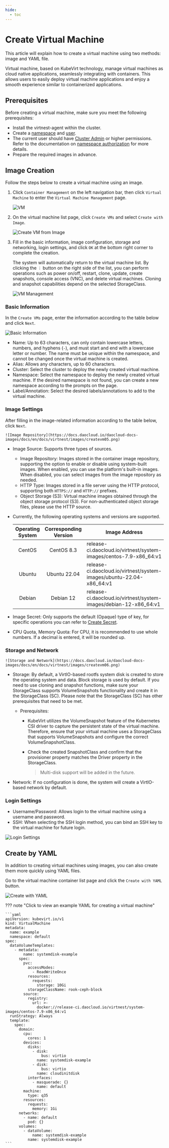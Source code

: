 ```yaml
---
hide:
  - toc
---
```


# Create Virtual Machine

This article will explain how to create a virtual machine using two methods: image and YAML file.

Virtual machine, based on KubeVirt technology, manage virtual machines as cloud native applications,
seamlessly integrating with containers. This allows users to easily deploy virtual machine applications and
enjoy a smooth experience similar to containerized applications.

## Prerequisites

Before creating a virtual machine, make sure you meet the following prerequisites:

- Install the virtnest-agent within the cluster.
- Create a [namespace](../../kpanda/user-guide/namespaces/createns.md) and [user](../../ghippo/user-guide/access-control/user.md).
- The current user should have [Cluster Admin](../../kpanda/user-guide/permissions/permission-brief.md#cluster-admin)
  or higher permissions. Refer to the documentation on
  [namespace authorization](../../kpanda/user-guide/namespaces/createns.md) for more details.
- Prepare the required images in advance.

## Image Creation

Follow the steps below to create a virtual machine using an image.

1. Click `Container Management` on the left navigation bar, then click `Virtual Machine` to enter the `Virtual Machine Management` page.

    ![VM](https://docs.daocloud.io/daocloud-docs-images/docs/en/docs/virtnest/images/createvm01.png)

2. On the virtual machine list page, click `Create VMs` and select `Create with Image`.

    ![Create VM from Image](https://docs.daocloud.io/daocloud-docs-images/docs/en/docs/virtnest/images/createvm02.png)

3. Fill in the basic information, image configuration, storage and networking, login settings, and click `OK` at the bottom right corner to complete the creation.

    The system will automatically return to the virtual machine list. By clicking the `︙` button
    on the right side of the list, you can perform operations such as power on/off, restart,
    clone, update, create snapshots, console access (VNC), and delete virtual machines.
    Cloning and snapshot capabilities depend on the selected StorageClass.

    ![VM Management](https://docs.daocloud.io/daocloud-docs-images/docs/en/docs/virtnest/images/createvm03.png)

### Basic Information

In the `Create VMs` page, enter the information according to the table below and click `Next`.

![Basic Information](https://docs.daocloud.io/daocloud-docs-images/docs/en/docs/virtnest/images/createvm04.png)

- Name: Up to 63 characters, can only contain lowercase letters, numbers, and hyphens (`-`),
  and must start and end with a lowercase letter or number. The name must be unique within the
  namespace, and cannot be changed once the virtual machine is created.
- Alias: Allows any characters, up to 60 characters.
- Cluster: Select the cluster to deploy the newly created virtual machine.
- Namespace: Select the namespace to deploy the newly created virtual machine.
  If the desired namespace is not found, you can create a new namespace according to the prompts on the page.
- Label/Annotation: Select the desired labels/annotations to add to the virtual machine.

### Image Settings

After filling in the image-related information according to the table below, click `Next`.

    ![Image Repository](https://docs.daocloud.io/daocloud-docs-images/docs/en/docs/virtnest/images/createvm05.png)

- Image Source: Supports three types of sources.

    - Image Repository: Images stored in the container image repository, supporting the option
      to enable or disable using system-built images. When enabled, you can use the platform's
      built-in images. When disabled, you can select images from the image repository as needed.
    - HTTP Type: Images stored in a file server using the HTTP protocol, supporting both
      `HTTPS://` and `HTTP://` prefixes.
    - Object Storage (S3): Virtual machine images obtained through the object storage protocol (S3).
      For non-authenticated object storage files, please use the HTTP source.

- Currently, the following operating systems and versions are supported.

    | Operating System | Corresponding Version | Image Address |
    | :--------------: | :------------------: | ------------- |
    |      CentOS      |       CentOS 8.3      | release-ci.daocloud.io/virtnest/system-images/centos-7.9-x86_64:v1 |
    |      Ubuntu      |     Ubuntu 22.04      | release-ci.daocloud.io/virtnest/system-images/ubuntu-22.04-x86_64:v1 |
    |      Debian      |       Debian 12       | release-ci.daocloud.io/virtnest/system-images/debian-12-x86_64:v1 |

- Image Secret: Only supports the default (Opaque) type of key, for specific operations you can refer to [Create Secret](create-secret.md).

- CPU Quota, Memory Quota: For CPU, it is recommended to use whole numbers.
  If a decimal is entered, it will be rounded up.

### Storage and Network

    ![Storage and Network](https://docs.daocloud.io/daocloud-docs-images/docs/en/docs/virtnest/images/createvm06.png)

- Storage: By default, a VirtIO-based rootfs system disk is created to store the operating system and data.
  Block storage is used by default. If you need to use cloning and snapshot functions, make sure your
  StorageClass supports VolumeSnapshots functionality and create it in the StorageClass (SC).
  Please note that the StorageClass (SC) has other prerequisites that need to be met.

    - Prerequisites:
    
        - KubeVirt utilizes the VolumeSnapshot feature of the Kubernetes CSI driver to capture
          the persistent state of the virtual machine. Therefore, ensure that your virtual machine
          uses a StorageClass that supports VolumeSnapshots and configure the correct VolumeSnapshotClass.
        - Check the created SnapshotClass and confirm that the provisioner property matches the
          Driver property in the StorageClass.

          > Multi-disk support will be added in the future.

- Network: If no configuration is done, the system will create a VirtIO-based network by default.

### Login Settings

- Username/Password: Allows login to the virtual machine using a username and password.
- SSH: When selecting the SSH login method, you can bind an SSH key to the virtual machine for future login.

![Login Settings](https://docs.daocloud.io/daocloud-docs-images/docs/en/docs/virtnest/images/createvm07.png)

## Create by YAML

In addition to creating virtual machines using images, you can also create them more quickly using YAML files.

Go to the virtual machine container list page and click the `Create with YAML` button.

![Create with YAML](https://docs.daocloud.io/daocloud-docs-images/docs/en/docs/virtnest/images/createvm08.png)

??? note "Click to view an example YAML for creating a virtual machine"

    ```yaml
    apiVersion: kubevirt.io/v1
    kind: VirtualMachine
    metadata:
      name: example
      namespace: default
    spec:
      dataVolumeTemplates:
        - metadata:
            name: systemdisk-example
          spec:
            pvc:
              accessModes:
                - ReadWriteOnce
              resources:
                requests:
                  storage: 10Gi
              storageClassName: rook-ceph-block
            source:
              registry:
                url: >-
                  docker://release-ci.daocloud.io/virtnest/system-images/centos-7.9-x86_64:v1
      runStrategy: Always
      template:
        spec:
          domain:
            cpu:
              cores: 1
            devices:
              disks:
                - disk:
                    bus: virtio
                  name: systemdisk-example
                - disk:
                    bus: virtio
                  name: cloudinitdisk
              interfaces:
                - masquerade: {}
                  name: default
            machine:
              type: q35
            resources:
              requests:
                memory: 1Gi
          networks:
            - name: default
              pod: {}
          volumes:
            - dataVolume:
                name: systemdisk-example
              name: systemdisk-example
    ```
